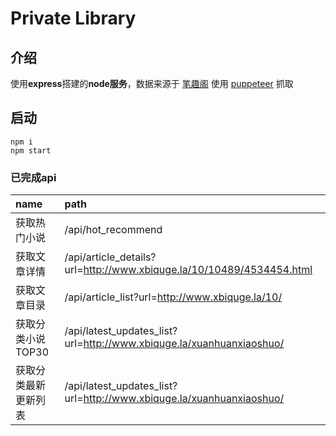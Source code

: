 Private Library
=

## 介绍
使用**express**搭建的**node服务**，数据来源于 [笔趣阁](http://www.xbiquge.la/) 使用 [puppeteer](https://github.com/puppeteer/puppeteer) 抓取

## 启动
```
npm i
npm start
```

### 已完成api
|  name   | path  |
|  :----  | :---  |
| 获取热门小说 | /api/hot_recommend |
| 获取文章详情 | /api/article_details?url=http://www.xbiquge.la/10/10489/4534454.html |
| 获取文章目录 | /api/article_list?url=http://www.xbiquge.la/10/ |
| 获取分类小说TOP30 | /api/latest_updates_list?url=http://www.xbiquge.la/xuanhuanxiaoshuo/ |
| 获取分类最新更新列表 | /api/latest_updates_list?url=http://www.xbiquge.la/xuanhuanxiaoshuo/ |
